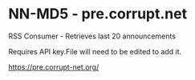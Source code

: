 NN-MD5 - pre.corrupt.net
======

RSS Consumer - Retrieves last 20 announcements

Requires API key.File will need to be edited to add it. 

https://pre.corrupt-net.org/


